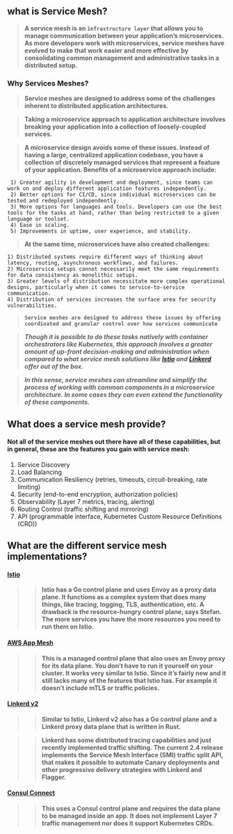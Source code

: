 ## what is Service Mesh? 

> **A service mesh is an `infrastructure layer` that allows you to manage communication between your application’s microservices. As more developers work with microservices, service meshes have evolved to make that work easier and more effective by consolidating common management and administrative tasks in a distributed setup.**

### Why Services Meshes?

> **Service meshes are designed to address some of the challenges inherent to distributed application architectures.**

> **Taking a microservice approach to application architecture involves breaking your application into a collection of loosely-coupled services.**

> **A microservice design avoids some of these issues. Instead of having a large, centralized application codebase, you have a collection of discretely managed services that represent a feature of your application. Benefits of a microservice approach include:**

     1) Greater agility in development and deployment, since teams can work on and deploy different application features independently.
     2) Better options for CI/CD, since individual microservices can be tested and redeployed independently.
     3) More options for languages and tools. Developers can use the best tools for the tasks at hand, rather than being restricted to a given language or toolset.
     4) Ease in scaling.
     5) Improvements in uptime, user experience, and stability.

> **At the same time, microservices have also created challenges:**

    1) Distributed systems require different ways of thinking about latency, routing, asynchronous workflows, and failures.
    2) Microservice setups cannot necessarily meet the same requirements for data consistency as monolithic setups.
    3) Greater levels of distribution necessitate more complex operational designs, particularly when it comes to service-to-service communication.
    4) Distribution of services increases the surface area for security vulnerabilities.

> **`Service meshes are designed to address these issues by offering coordinated and granular control over how services communicate`**

> ***Though it is possible to do these tasks natively with container orchestrators like Kubernetes, this approach involves a greater amount of up-front decision-making and administration when compared to what service mesh solutions like [Istio](https://istio.io/) and [Linkerd](https://linkerd.io/) offer out of the box.***

> ***In this sense, service meshes can streamline and simplify the process of working with common components in a microservice architecture. In some cases they can even extend the functionality of these components.***

## What does a service mesh provide?

#### **Not all of the service meshes out there have all of these capabilities, but in general, these are the features you gain with service mesh:**

1) Service Discovery 
2) Load Balancing 
3) Communication Resiliency (retries, timeouts, circuit-breaking, rate limiting)
4) Security (end-to-end encryption, authorization policies)
5) Observability (Layer 7 metrics, tracing, alerting)
6) Routing Control (traffic shifting and mirroring)
7) API (programmable interface, Kubernetes Custom Resource Definitions (CRD))


## What are the different service mesh implementations?

#### [Istio](https://istio.io/latest/about/service-mesh/)
>> **Istio has a Go control plane and uses Envoy as a proxy data plane. It functions as a complex system that does many things, like tracing, logging, TLS, authentication, etc. A drawback is the resource-hungry control plane, says Stefan. The more services you have the more resources you need to run them on Istio.**

#### [AWS App Mesh](https://aws.amazon.com/app-mesh/)

>> **This is a managed control plane that also uses an Envoy proxy for its data plane. You don’t have to run it yourself on your cluster. It works very similar to Istio. Since it’s fairly new and it still lacks many of the features that Istio has. For example it doesn’t include mTLS or traffic policies.**

#### [Linkerd v2](https://linkerd.io/2.13/overview/)

>> **Similar to Istio, Linkerd v2 also has a Go control plane and a Linkerd proxy data plane that is written in Rust.** 

>> **Linkerd has some distributed tracing capabilities and just recently implemented traffic shifting. The current 2.4 release implements the Service Mesh Interface (SMI) traffic split API, that makes it possible to automate Canary deployments and other progressive delivery strategies with Linkerd and Flagger.**

#### [Consul Connect](https://developer.hashicorp.com/consul/tutorials/get-started-vms/virtual-machine-gs-service-discovery)
>> **This uses a Consul control plane and requires the data plane to be managed inside an app. It does not implement Layer 7 traffic management nor does it support Kubernetes CRDs.**


